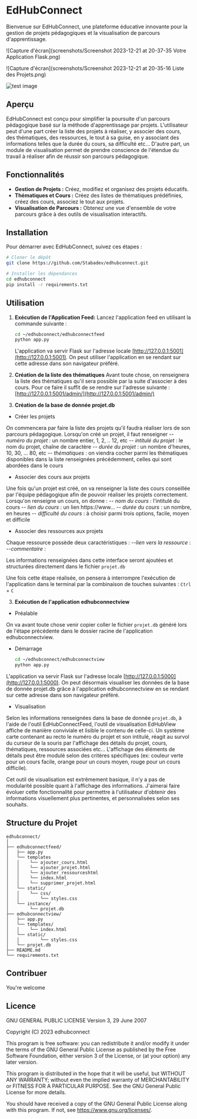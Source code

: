 # EdHubConnect

Bienvenue sur EdHubConnect, une plateforme éducative innovante pour la gestion de projets pédagogiques et la visualisation de parcours d'apprentissage.

![Capture d'écran](screenshots/Screenshot 2023-12-21 at 20-37-35 Votre Application Flask.png)


![Capture d'écran](screenshots/Screenshot 2023-12-21 at 20-35-16 Liste des Projets.png)


![test image](https://www.gnu.org/graphics/license-logos-by-christian-candena-cc-by.png)



## Aperçu

EdHubConnect est conçu pour simplifier la poursuite d'un parcours pédagogique basé sur la méthode d'apprentissage par projets. 
L'utilisateur peut d'une part créer la liste des projets à réaliser, y associer des cours, des thématiques, des ressources, le tout à sa guise, en y associant des informations telles que la durée du cours, sa difficulté etc...
D'autre part, un module de visualisation permet de prendre conscience de l'étendue du travail à réaliser afin de réussir son parcours pédagogique.

## Fonctionnalités

- **Gestion de Projets :** Créez, modifiez et organisez des projets éducatifs.
- **Thématiques et Cours :** Créez des listes de thématiques prédéfinies, créez des cours, associez le tout aux projets.
- **Visualisation de Parcours :** Obtenez une vue d'ensemble de votre parcours grâce à des outils de visualisation interactifs.

## Installation

Pour démarrer avec EdHubConnect, suivez ces étapes :

```bash
# Cloner le dépôt
git clone https://github.com/Stabadev/edhubconnect.git

# Installer les dépendances
cd edhubconnect
pip install -r requirements.txt
```

## Utilisation

1. **Exécution de l'Application Feed:** Lancez l'application feed en utilisant la commande suivante :

   ```bash
   cd ~/edhubconnect/edhubconnectfeed
   python app.py
   ```
   L'application va servir Flask sur l'adresse locale [http://127.0.0.1:5001](http://127.0.0.1:5001).
   On peut utiliser l'application en se rendant sur cette adresse dans son navigateur préféré.

2. **Création de la liste des thématiques** Avant toute chose, on renseignera la liste des thématiques qu'il sera possible par la suite d'associer à des cours. Pour ce faire il suffit de se rendre sur l'adresse suivante : [http://127.0.0.1:5001/admin/](http://127.0.0.1:5001/admin/)
   
2. **Création de la base de donnée projet.db** 

 - Créer les projets

On commencera par faire la liste des projets qu'il faudra réaliser lors de son parcours pédagogique. 
Lorsqu'on créé un projet, il faut renseigner
    -- *numéro du projet* : un nombre entier, 1, 2, .. 12, etc
    -- *intitulé du projet* : le nom du projet, chaîne de caractère
    -- *durée du projet* : un nombre d'heures, 10, 30, ... 80, etc
    -- *thématiques* : on viendra cocher parmi les thématiques disponibles dans la liste renseignées précédemment, celles qui sont abordées dans le cours

 - Associer des cours aux projets

Une fois qu'un projet est créé, on va renseigner la liste des cours conseillée par l'équipe pédagogique afin de pouvoir réaliser les projets correctement. 
Lorsqu'on renseigne un cours, on donne : 
    -- *nom du cours* : l'intitulé du cours
    -- *lien du cours* : un lien https://www...
    -- *durée du cours* : un nombre, en heures
    -- *difficulté du cours* : à choisir parmi trois options, facile, moyen et difficile

 - Associer des ressources aux projets

Chaque ressource possède deux caractéristiques : 
    --*lien vers la ressource* : 
    --*commentaire* : 
    
Les informations renseignées dans cette interface seront ajoutées et structurées directement dans le fichier `projet.db`

Une fois cette étape réalisée, on pensera à interrompre l'exécution de l'application dans le terminal par la combinaison de touches suivantes : `Ctrl` + `C`


3.  **Exécution de l'application edhubconnectview**

 - Préalable

On va avant toute chose venir copier coller le fichier `projet.db` généré lors de l'étape précédente dans le dossier racine de l'application edhubconnectview. 

 - Démarrage

   ```bash
   cd ~/edhubconnect/edhubconnectview
   python app.py
   ```
L'application va servir Flask sur l'adresse locale [http://127.0.0.1:5000](http://127.0.0.1:5000).
On peut désormais visualiser les données de la base de donnée projet.db grâce à l'application edhubconnectview en se rendant sur cette adresse dans son navigateur préféré.

 - Visualisation

Selon les informations renseignées dans la base de donnée `projet.db`, à l'aide de l'outil EdHubConnectFeed, l'outil de visualisation EdHubView affiche de manière conviviale et lisible le contenu de celle-ci. 
Un système carte contenant au recto le numéro du projet et son intitulé, réagit au survol du curseur de la souris par l'affichage des détails du projet, cours, thématiques, ressources associées etc... L'affichage des éléments de détails peut être modulé selon des critères spécifiques (ex: couleur verte pour un cours facile, orange pour un cours moyen, rouge pour un cours difficile).

Cet outil de visualisation est extrêmement basique, il n'y a pas de modularité possible quant à l'affichage des informations. 
J'aimerai faire évoluer cette fonctionnalité pour permettre à l'utilisateur d'obtenir des informations visuellement plus pertinentes, et personnalisées selon ses souhaits. 
 
## Structure du Projet

```
edhubconnect/
│
├── edhubconnectfeed/
│   ├── app.py
│   └── templates
│   │    └── ajouter_cours.html
│   │    └── ajouter_projet.html
│   │    └── ajouter_ressourceshtml
│   │    └── index.html
│   │    └── supprimer_projet.html
│   └── static/
│   │    └── css/
│   │        └── styles.css
│   └── instance/
│        └── projet.db
├── edhubconnectview/
│   ├── app.py
│   └── templates/
│   │    └── index.html
│   └── static/
│   │        └── styles.css
│   └── projet.db
├── README.md
└── requirements.txt
```
## Contribuer

You're welcome

## Licence

GNU GENERAL PUBLIC LICENSE
Version 3, 29 June 2007

Copyright (C) 2023 edhubconnect

This program is free software: you can redistribute it and/or modify
it under the terms of the GNU General Public License as published by
the Free Software Foundation, either version 3 of the License, or
(at your option) any later version.

This program is distributed in the hope that it will be useful,
but WITHOUT ANY WARRANTY; without even the implied warranty of
MERCHANTABILITY or FITNESS FOR A PARTICULAR PURPOSE.  See the
GNU General Public License for more details.

You should have received a copy of the GNU General Public License
along with this program.  If not, see <https://www.gnu.org/licenses/>.

